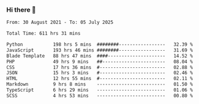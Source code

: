 ### Hi there 👋

<!--
**dominoto/dominoto** is a ✨ _special_ ✨ repository because its `README.md` (this file) appears on your GitHub profile.

Here are some ideas to get you started:

- 🔭 I’m currently working on ...
- 🌱 I’m currently learning ...
- 👯 I’m looking to collaborate on ...
- 🤔 I’m looking for help with ...
- 💬 Ask me about ...
- 📫 How to reach me: ...
- 😄 Pronouns: ...
- ⚡ Fun fact: ...
-->
<!--START_SECTION:waka-->

```txt
From: 30 August 2021 - To: 05 July 2025

Total Time: 611 hrs 31 mins

Python           198 hrs 5 mins  ########-----------------   32.39 %
JavaScript       193 hrs 46 mins ########-----------------   31.69 %
Blade Template   88 hrs 47 mins  ####---------------------   14.52 %
PHP              49 hrs 9 mins   ##-----------------------   08.04 %
CSS              17 hrs 36 mins  #------------------------   02.88 %
JSON             15 hrs 3 mins   #------------------------   02.46 %
HTML             12 hrs 55 mins  #------------------------   02.11 %
Markdown         9 hrs 8 mins    -------------------------   01.50 %
TypeScript       6 hrs 29 mins   -------------------------   01.06 %
SCSS             4 hrs 53 mins   -------------------------   00.80 %
```

<!--END_SECTION:waka-->
